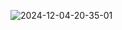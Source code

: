 ![2024-12-04-20-35-01](https://github.com/user-attachments/assets/73418d0b-421d-4542-83c1-c4f2c7969ed5)

